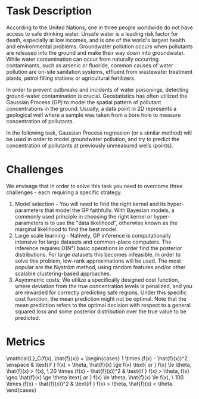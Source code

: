 # Task Description
According to the United Nations, one in three people worldwide do not have access to safe drinking water. Unsafe water is a leading risk factor for death, especially at low incomes, and is one of the world's largest health and environmental problems. Groundwater pollution occurs when pollutants are released into the ground and make their way down into groundwater. While water contamination can occur from naturally occurring contaminants, such as arsenic or fluoride, common causes of water pollution are on-site sanitation systems, effluent from wastewater treatment plants, petrol filling stations or agricultural fertilizers.

In order to prevent outbreaks and incidents of water poisonings, detecting ground-water contamination is crucial. Geostatistics has often utilized the Gaussian Process (GP) to model the spatial pattern of pollutant concentrations in the ground. Usually, a data point in 2D represents a geological well where a sample was taken from a bore hole to measure concentration of pollutants.

In the following task, Gaussian Process regression (or a similar method) will be used in order to model groundwater pollution, and try to predict the concentration of pollutants at previously unmeasured wells (points). 

# Challenges
We envisage that in order to solve this task you need to overcome three challenges - each requiring a specific strategy.
1. Model selection - You will need to find the right kernel and its hyper-parameters that model the GP faithfully. With Bayesian models, a commonly used principle in choosing the right kernel or hyper-parameters is to use the "data likelihood", otherwise known as the marginal likelihood to find the best model.
2. Large scale learning - Natively, GP inference is computationally intensive for large datasets and common-place computers. The inference requires 
O(N³) basic operations in order find the posterior distributions. For large datasets this becomes infeasible. In order to solve this problem, low-rank approximations will be used. The most popular are the Nyström method, using random features and/or other scalable clustering-based approaches.
3. Asymmetric costs: We utilize a specifically designed cost function, where deviation from the true concentration levels is penalized, and you are rewarded for correctly predicting safe regions. Under this specific cost function, the mean prediction might not be optimal. Note that the mean prediction refers to the optimal decision with respect to a general squared loss and some posterior distribution over the true value to be predicted.


# Metrics
\mathcal{L}_C(f(x), \hat{f}(x)) =
    \begin{cases}
        1 \times (f(x) - \hat{f}(x))^2  \enspace & \text{if } f(x) > \theta, \hat{f}(x) \ge f(x) \text{ or } f(x) \le \theta, \hat{f}(x) > f(x), \\
        20 \times (f(x) - \hat{f}(x))^2  & \text{if } f(x) > \theta, f(x) \geq \hat{f}(x) \ge \theta \text{ or } f(x) \le \theta, \hat{f}(x) \le f(x), \\
        100 \times (f(x) - \hat{f}(x))^2 & \text{if } f(x) > \theta, \hat{f}(x) < \theta.
    \end{cases}
